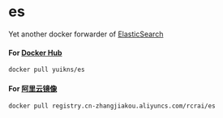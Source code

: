 # es

Yet another docker forwarder of [ElasticSearch](https://www.elastic.co/guide/en/elasticsearch/reference/current/index.html)


#### For [Docker Hub](https://hub.docker.com/r/yuikns/es/)

```
docker pull yuikns/es
```

#### For [阿里云镜像](https://cr.console.aliyun.com/#/dockerImage/cn-zhangjiakou/rcrai/es/detail)


```
docker pull registry.cn-zhangjiakou.aliyuncs.com/rcrai/es
```
